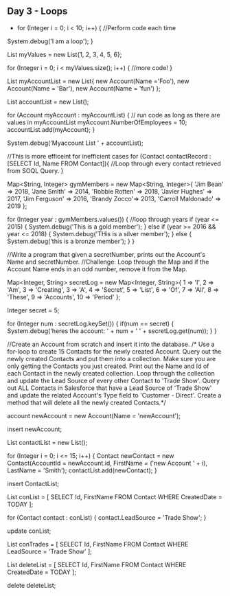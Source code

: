 ## Day 3 - Loops
- for (Integer i = 0; i < 10; i++) {
    //Perform code each time

System.debug('I am a loop');
}

List<Integer> myValues = new List<Integer>{1, 2, 3, 4, 5, 6};

for (Integer i = 0; i < myValues.size(); i++) {
    //more code!
}

List<Account> myAccountList = new List<Account>{
    new Account(Name ='Foo'),
    new Account(Name = 'Bar'),
    new Account(Name = 'fun')
};

List<Account> accountList = new List<Account>();

for (Account myAccount : myAccountList) {
    // run code as long as there are values in myAccountList
    myAccount.NumberOfEmployees = 10;
    accountList.add(myAccount);
}

System.debug('Myaccount List ' + accountList);

//This is more efficeint for inefficient cases
for (Contact contactRecord : [SELECT Id, Name FROM Contact]){
    //Loop through every contact retrieved from SOQL Query.
}





Map<String, Integer> gymMembers = new Map<String, Integer>{
   'Jim	Bean' => 2018,
    'Jane	Smith'	=> 2014,
    'Robbie	Rotten'	=> 2018,
    'Javier	Hughes'	=> 2017,
    'Jim	Ferguson' => 2016,
    'Brandy	Zocco'=> 2013,
    'Carroll Maldonado'	=> 2019
};


for (Integer year : gymMembers.values()) {
    //loop through years
    if (year <= 2015) {
        System.debug('This is a gold member');
    } else if (year >= 2016 && year <= 2018) {
        System.debug('THis is a silver member');
    } else {
        System.debug('this is a bronze member');
    }
}

//Write a program that given a secretNumber, prints out the Account's Name and secretNumber.
//Challenge: Loop through the Map and if the Account Name ends in an odd number, remove it from the Map.

Map<Integer, String> secretLog = new Map<Integer, String>{
    1 => 'I',
    2 => 'Am',
    3 => 'Creating',
    3 => 'A',
    4 => 'Secret',
    5 => 'List',
    6 => 'Of',
    7 => 'All',
    8 => 'These',
    9 => 'Accounts',
    10 => 'Period'
};


Integer secret = 5;

for (Integer num : secretLog.keySet()) {
    if(num == secret) {
        System.debug('heres the account: ' + num + ' ' + secretLog.get(num));
    }
}

//Create an Account from scratch and insert it into the database.
/* Use a for-loop to create 15 Contacts for the newly created Account.
Query out the newly created Contacts and put them into a collection. Make sure you are only getting the Contacts you just created.
Print out the Name and Id of each Contact in the newly created collection.
Loop through the collection and update the Lead Source of every other Contact to 'Trade Show'.
Query out ALL Contacts in Salesforce that have a Lead Source of 'Trade Show' and update the related Account's Type field to 'Customer - Direct'.
Create a method that will delete all the newly created Contacts.*/

account newAccount = new Account(Name = 'newAccount');

insert newAccount;

List<Contact> contactList = new List<Contact>();

for (Integer i = 0; i <= 15; i++) {
    Contact newContact = new Contact(AccountId = newAccount.id, FirstName = ('new Account ' + i), LastName = 'Smith');
    contactList.add(newContact);
}

insert ContactList;

List<Contact> conList = [
    SELECT Id, FirstName
    FROM Contact
    WHERE CreatedDate = TODAY
];

for (Contact contact : conList) {
    contact.LeadSource = 'Trade Show';
}

update conList;

List<Contact> conTrades = [
    SELECT Id, FirstName 
    FROM Contact 
    WHERE LeadSource = 'Trade Show'
];

List<Contact> deleteList = [
    SELECT Id, FirstName
    FROM Contact
    WHERE CreatedDate = TODAY
];

delete deleteList;
